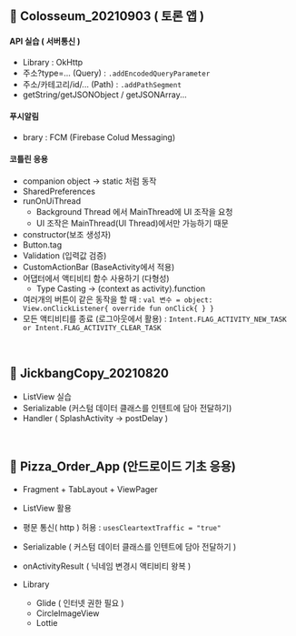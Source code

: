 ## 📁 Colosseum_20210903 ( 토론 앱 )
#### API 실습 ( 서버통신 )
- Library : OkHttp
- 주소?type=... (Query) : `.addEncodedQueryParameter` 
- 주소/카테고리/id/... (Path) : `.addPathSegment`
- getString/getJSONObject / getJSONArray...

#### 푸시알림
- brary : FCM (Firebase Colud Messaging)

#### 코틀린 응용
- companion object -> static 처럼 동작
- SharedPreferences
- runOnUiThread
  - Background Thread 에서 MainThread에 UI 조작을 요청
  - UI 조작은 MainThread(UI Thread)에서만 가능하기 때문
- constructor(보조 생성자)
- Button.tag
- Validation (입력값 검증)
- CustomActionBar (BaseActivity에서 적용)
- 어댑터에서 액티비티 함수 사용하기 (다형성)
  - Type Casting -> (context as activity).function
- 여러개의 버튼이 같은 동작을 할 때 : `val 변수 = object: View.onClickListener{ override fun onClick{ } }`
- 모든 액티비티를 종료 (로그아웃에서 활용) : `Intent.FLAG_ACTIVITY_NEW_TASK or Intent.FLAG_ACTIVITY_CLEAR_TASK`
<br/>

## 📁 JickbangCopy_20210820
- ListView 실습
- Serializable (커스텀 데이터 클래스를 인텐트에 담아 전달하기)
- Handler ( SplashActivity -> postDelay )
<br/>

## 📁 Pizza_Order_App (안드로이드 기초 응용)
- Fragment + TabLayout + ViewPager 
- ListView 활용
- 평문 통신( http ) 허용 : `usesCleartextTraffic = "true"` 
- Serializable ( 커스텀 데이터 클래스를 인텐트에 담아 전달하기 )
- onActivityResult ( 닉네임 변경시 액티비티 왕복 )

- Library 
  - Glide ( 인터넷 권한 필요 )
  - CircleImageView
  - Lottie
